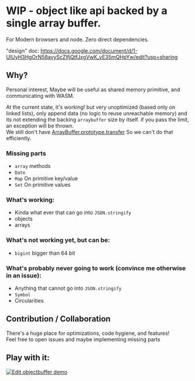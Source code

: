 # WIP - object like api backed by a single array buffer.
For Modern browsers and node. Zero direct dependencies.

"design" doc:
https://docs.google.com/document/d/1-UlUyH3HgOrN58avyScZlfjQtfJxgVwK_yE35mQHpYw/edit?usp=sharing

## Why?
Personal interest, Maybe will be useful as shared memory primitive, and communicating with WASM.

At the current state, it's working! but very unoptimized (based only on linked lists), only append data (no logic to reuse unreachable memory)
and its not extending the backing `arraybuffer` size by itself.
if you pass the limit, an exception will be thrown.  
We still don't have [ArrayBuffer.prototype.transfer](https://developer.mozilla.org/en-US/docs/Web/JavaScript/Reference/Global_Objects/ArrayBuffer/transfer) So we can't do that efficiently.  

### Missing parts
 * `array` methods
 * `Date`
 * `Map` On primitive key/value
 * `Set` On primitive values

### What's working:
  * Kinda what ever that can go into `JSON.stringify`
  * objects
  * arrays

### What's not working yet, but can be:
 * `bigint` bigger than 64 bit

### What's probably never going to work (convince me otherwise in an issue):
  * Anything that cannot go into `JSON.stringify`
  * `Symbol`
  * Circularities


## Contribution / Collaboration
There's a huge place for optimizations, code hygiene, and features!  
Feel free to open issues and maybe implementing missing parts


## Play with it:
[![Edit objectbuffer demo](https://codesandbox.io/static/img/play-codesandbox.svg)](https://codesandbox.io/s/objectbuffer-demo-uyov5?fontsize=14&module=%2Fsrc%2Findex.test.ts)
